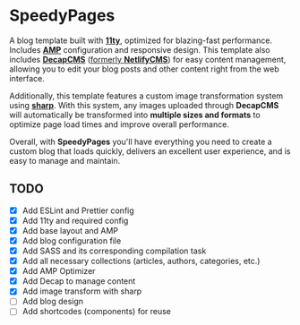 # SpeedyPages

A blog template built with [**11ty**](https://www.11ty.dev/), optimized for blazing-fast performance. Includes [**AMP**](https://amp.dev/) configuration and responsive design. This template also includes [**DecapCMS**](https://decapcms.org/) ([formerly **NetlifyCMS**](https://www.netlify.com/blog/netlify-cms-to-become-decap-cms/)) for easy content management, allowing you to edit your blog posts and other content right from the web interface.

Additionally, this template features a custom image transformation system using [**sharp**](https://sharp.pixelplumbing.com/). With this system, any images uploaded through **DecapCMS** will automatically be transformed into **multiple sizes and formats** to optimize page load times and improve overall performance.

Overall, with **SpeedyPages** you'll have everything you need to create a custom blog that loads quickly, delivers an excellent user experience, and is easy to manage and maintain.

## TODO

- [x] Add ESLint and Prettier config
- [x] Add 11ty and required config
- [x] Add base layout and AMP
- [x] Add blog configuration file
- [x] Add SASS and its corresponding compilation task
- [x] Add all necessary collections (articles, authors, categories, etc.)
- [x] Add AMP Optimizer
- [x] Add Decap to manage content
- [x] Add image transform with sharp
- [ ] Add blog design
- [ ] Add shortcodes (components) for reuse
